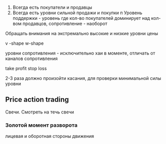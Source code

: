 

1. Всегда есть покупатели и продавцы
2. Всегда есть уровни сильной продажи и покупки п
Уровень поддержки - уровень где кол-во покупателей доминирует над кол-вом продавцов, сопротивление - наоборот 

Обращать внимания на экстремально высокие и низкие уровни цены 

v -shape 
w-shape

уровни сопротивления - исключительно хаи в моменте, отличать от каналов сопротивления 




take profit
stop loss 

2-3 раза должно произойти касания, для проверки минимальной силы уровни 

## Price action trading 
Свечи. Смотреть на течь свечи 


### Золотой момент разворота 

лицевая и оборотная стороны движения 